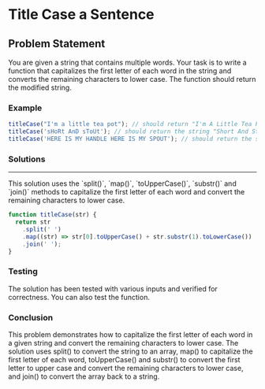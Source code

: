 # Title Case a Sentence

## Problem Statement <br>

You are given a string that contains multiple words. Your task is to write a function that capitalizes the first letter of each word in the string and converts the remaining characters to lower case. The function should return the modified string.

### Example

```js
titleCase("I'm a little tea pot"); // should return "I'm A Little Tea Pot".
titleCase('sHoRt AnD sToUt'); // should return the string "Short And Stout".
titleCase('HERE IS MY HANDLE HERE IS MY SPOUT'); // should return the string "Here Is My Handle Here Is My Spout".
```

### Solutions <br>

<hr>
This solution uses the `split()`, `map()`, `toUpperCase()`, `substr()` and `join()` methods to capitalize the first letter of each word and convert the remaining characters to lower case.

```js
function titleCase(str) {
  return str
    .split(' ')
    .map((str) => str[0].toUpperCase() + str.substr(1).toLowerCase())
    .join(' ');
}
```

### Testing <br>

The solution has been tested with various inputs and verified for correctness. You can also test the function.

### Conclusion <br>

This problem demonstrates how to capitalize the first letter of each word in a given string and convert the remaining characters to lower case. The solution uses split() to convert the string to an array, map() to capitalize the first letter of each word, toUpperCase() and substr() to convert the first letter to upper case and convert the remaining characters to lower case, and join() to convert the array back to a string.
